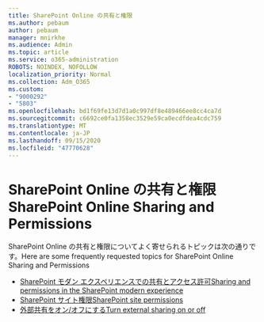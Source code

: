 ```yaml
---
title: SharePoint Online の共有と権限
ms.author: pebaum
author: pebaum
manager: mnirkhe
ms.audience: Admin
ms.topic: article
ms.service: o365-administration
ROBOTS: NOINDEX, NOFOLLOW
localization_priority: Normal
ms.collection: Adm_O365
ms.custom:
- "9000292"
- "5803"
ms.openlocfilehash: bd1f69fe13d7d1a0c997df8e489466ee8cc4ca7d
ms.sourcegitcommit: c6692ce0fa1358ec3529e59ca0ecdfdea4cdc759
ms.translationtype: MT
ms.contentlocale: ja-JP
ms.lasthandoff: 09/15/2020
ms.locfileid: "47770628"
---
```

# <a name="sharepoint-online-sharing-and-permissions"></a><span data-ttu-id="c3027-102">SharePoint Online の共有と権限</span><span class="sxs-lookup"><span data-stu-id="c3027-102">SharePoint Online Sharing and Permissions</span></span>

<span data-ttu-id="c3027-103">SharePoint Online の共有と権限についてよく寄せられるトピックは次の通りです。</span><span class="sxs-lookup"><span data-stu-id="c3027-103">Here are some frequently requested topics for SharePoint Online Sharing and Permissions</span></span>

- [<span data-ttu-id="c3027-104">SharePoint モダン エクスペリエンスでの共有とアクセス許可</span><span class="sxs-lookup"><span data-stu-id="c3027-104">Sharing and permissions in the SharePoint modern experience</span></span>](https://docs.microsoft.com/sharepoint/modern-experience-sharing-permissions)
- [<span data-ttu-id="c3027-105">SharePoint サイト権限</span><span class="sxs-lookup"><span data-stu-id="c3027-105">SharePoint site permissions</span></span>](https://docs.microsoft.com/sharepoint/customize-sharepoint-site-permissions)
- [<span data-ttu-id="c3027-106">外部共有をオン/オフにする</span><span class="sxs-lookup"><span data-stu-id="c3027-106">Turn external sharing on or off</span></span>](https://docs.microsoft.com/sharepoint/turn-external-sharing-on-or-off)